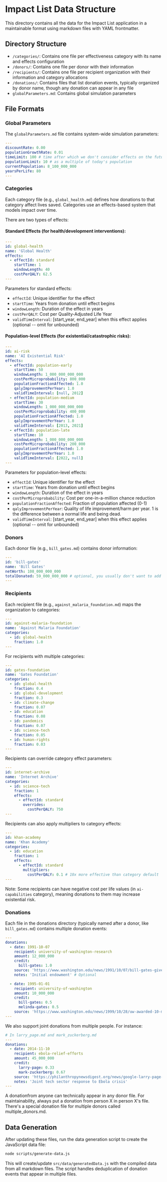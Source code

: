 # Impact List Data Structure

This directory contains all the data for the Impact List application in a maintainable format using markdown files with YAML frontmatter.

## Directory Structure

- `/categories/`: Contains one file per effectiveness category with its name and effects configuration
- `/donors/`: Contains one file per donor with their information
- `/recipients/`: Contains one file per recipient organization with their information and category allocations
- `/donations/`: Contains files that list donation events, typically organized by donor name, though any donation can appear in any file
- `globalParameters.md`: Contains global simulation parameters

## File Formats

### Global Parameters

The `globalParameters.md` file contains system-wide simulation parameters:

```yaml
---
discountRate: 0.00
populationGrowthRate: 0.01
timeLimit: 100 # time after which we don't consider effects on the future
populationLimit: 10 # as a multiple of today's population
currentPopulation: 8_100_000_000
yearsPerLife: 80
---
```

### Categories

Each category file (e.g., `global_health.md`) defines how donations to that category affect lives saved. Categories use an effects-based system that models impact over time.

There are two types of effects:

#### Standard Effects (for health/development interventions):

```yaml
---
id: global-health
name: 'Global Health'
effects:
  - effectId: standard
    startTime: 1
    windowLength: 40
    costPerQALY: 62.5
---
```

Parameters for standard effects:

- `effectId`: Unique identifier for the effect
- `startTime`: Years from donation until effect begins
- `windowLength`: Duration of the effect in years
- `costPerQALY`: Cost per Quality-Adjusted Life Year
- `validTimeInterval`: [start_year, end_year] when this effect applies (optional -- omit for unbounded)

#### Population-level Effects (for existential/catastrophic risks):

```yaml
---
id: ai-risk
name: 'AI Existential Risk'
effects:
  - effectId: population-early
    startTime: 50
    windowLength: 1_000_000_000_000
    costPerMicroprobability: 800_000
    populationFractionAffected: 1.0
    qalyImprovementPerYear: 1.0
    validTimeInterval: [null, 2012]
  - effectId: population-medium
    startTime: 30
    windowLength: 1_000_000_000_000
    costPerMicroprobability: 400_000
    populationFractionAffected: 1.0
    qalyImprovementPerYear: 1.0
    validTimeInterval: [2013, 2021]
  - effectId: population-late
    startTime: 10
    windowLength: 1_000_000_000_000
    costPerMicroprobability: 200_000
    populationFractionAffected: 1.0
    qalyImprovementPerYear: 1.0
    validTimeInterval: [2022, null]
---
```

Parameters for population-level effects:

- `effectId`: Unique identifier for the effect
- `startTime`: Years from donation until effect begins
- `windowLength`: Duration of the effect in years
- `costPerMicroprobability`: Cost per one-in-a-million chance reduction
- `populationFractionAffected`: Fraction of population affected (0-1)
- `qalyImprovementPerYear`: Quality of life improvement/harm per year. 1 is the difference between a normal life and being dead.
- `validTimeInterval`: [start_year, end_year] when this effect applies (optional -- omit for unbounded)

### Donors

Each donor file (e.g., `bill_gates.md`) contains donor information:

```yaml
---
id: 'bill-gates'
name: 'Bill Gates'
netWorth: 108_000_000_000
totalDonated: 59_000_000_000 # optional, you usually don't want to add this but instead rely on the system to add up all their donations
---
```

### Recipients

Each recipient file (e.g., `against_malaria_foundation.md`) maps the organization to categories:

```yaml
---
id: against-malaria-foundation
name: 'Against Malaria Foundation'
categories:
  - id: global-health
    fraction: 1.0
---
```

For recipients with multiple categories:

```yaml
---
id: gates-foundation
name: 'Gates Foundation'
categories:
  - id: global-health
    fraction: 0.4
  - id: global-development
    fraction: 0.3
  - id: climate-change
    fraction: 0.07
  - id: education
    fraction: 0.08
  - id: pandemics
    fraction: 0.07
  - id: science-tech
    fraction: 0.05
  - id: human-rights
    fraction: 0.03
---
```

Recipients can override category effect parameters:

```yaml
---
id: internet-archive
name: 'Internet Archive'
categories:
  - id: science-tech
    fraction: 1
    effects:
      - effectId: standard
        overrides:
          costPerQALY: 750
---
```

Recipients can also apply multipliers to category effects:

```yaml
---
id: khan-academy
name: 'Khan Academy'
categories:
  - id: education
    fraction: 1
    effects:
      - effectId: standard
        multipliers:
          costPerQALY: 0.1 # 10x more effective than category default
---
```

Note: Some recipients can have negative cost per life values (in `ai-capabilities` category), meaning donations to them may increase existential risk.

### Donations

Each file in the donations directory (typically named after a donor, like `bill_gates.md`) contains multiple donation events:

```yaml
---
donations:
  - date: 1991-10-07
    recipient: university-of-washington-research
    amount: 12_000_000
    credit:
      bill-gates: 1.0
    source: 'https://www.washington.edu/news/1991/10/07/bill-gates-gives-uw-12-million-to-create-biotech-department/'
    notes: 'Initial endowment' # Optional

  - date: 1995-01-01
    recipient: university-of-washington
    amount: 10_000_000
    credit:
      bill-gates: 0.5
      melinda-gates: 0.5
    source: 'https://www.washington.edu/news/1999/10/28/uw-awarded-10-million-from-bill-and-melinda-gates-foundation/'
---
```

We also support joint donations from multiple people. For instance:

```yaml
# In larry_page.md and mark_zuckerberg.md
---
donations:
  - date: 2014-11-10
    recipient: ebola-relief-efforts
    amount: 45_000_000
    credit:
      larry-page: 0.33
      mark-zuckerberg: 0.67
    source: 'https://philanthropynewsdigest.org/news/google-larry-page-pledge-30-million-for-ebola-relief-efforts'
    notes: 'Joint tech sector response to Ebola crisis'
---
```

A donationfrom anyone can technically appear in any donor file.
For maintainability, always put a donation from person X in person X's file.
There's a special donation file for multiple donors called multiple_donors.md.

## Data Generation

After updating these files, run the data generation script to create the JavaScript data file:

```bash
node scripts/generate-data.js
```

This will create/update `src/data/generatedData.js` with the compiled data from all markdown files. The script handles deduplication of donation events that appear in multiple files.
